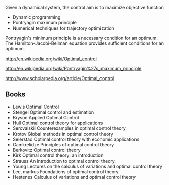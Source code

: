 
Given a dynamical system, the control aim is to maximize objective function

* Dynamic programming
* Pontryagin maximum principle
* Numerical techniques for trajectory optimization

Pontryagin's minimum principle is a necessary condition for an optimum. The Hamilton-Jacobi-Bellman equation provides sufficient conditions for an optimum.

http://en.wikipedia.org/wiki/Optimal_control

http://en.wikipedia.org/wiki/Pontryagin%27s_maximum_principle

http://www.scholarpedia.org/article/Optimal_control

## Books
* Lewis Optimal Control
* Stengel Optimal control and estimation
* Bryson Applied Optimal Control
* Hull Optimal control theory for applications
* Serovaiskii Counterexamples in optimal control theory
* Krotov Global methods in optimal control theory
* Seierstad Optimal control theory with economic applications
* Gamkrelidze Principles of optimal control theory
* Berkovitz Optimal control theory
* Kirk Optimal control theory; an introduction
* Strauss An introduction to optimal control theory.
* Young Lectures on the calculus of variations and optimal control theory
* Lee, markus Foundations of optimal control theory
* Hestenes Calculus of variations and optimal control theory

